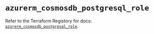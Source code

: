 # `azurerm_cosmosdb_postgresql_role`

Refer to the Terraform Registory for docs: [`azurerm_cosmosdb_postgresql_role`](https://registry.terraform.io/providers/hashicorp/azurerm/3.82.0/docs/resources/cosmosdb_postgresql_role).
